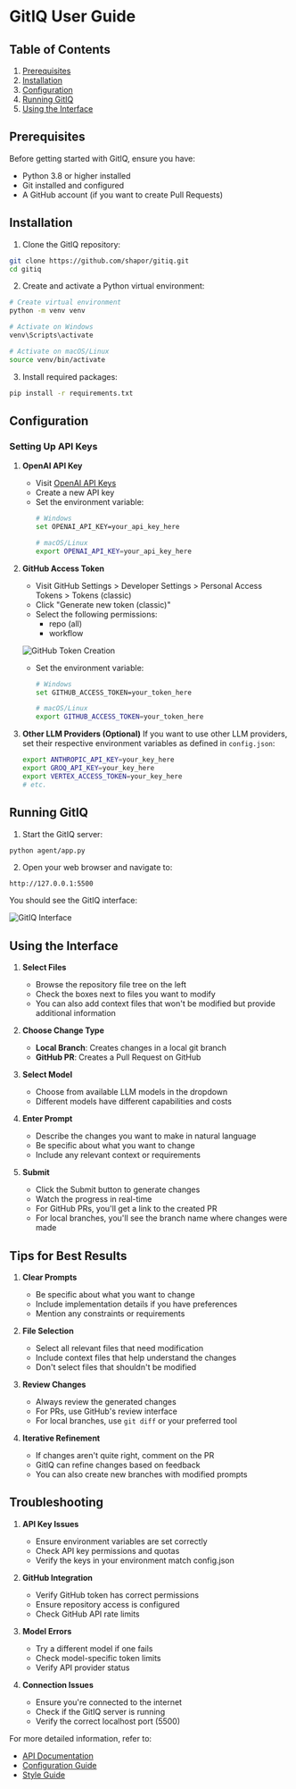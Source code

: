 # GitIQ User Guide

## Table of Contents
1. [Prerequisites](#prerequisites)
2. [Installation](#installation)
3. [Configuration](#configuration)
4. [Running GitIQ](#running-gitiq)
5. [Using the Interface](#using-the-interface)

## Prerequisites

Before getting started with GitIQ, ensure you have:
- Python 3.8 or higher installed
- Git installed and configured
- A GitHub account (if you want to create Pull Requests)

## Installation

1. Clone the GitIQ repository:
```bash
git clone https://github.com/shapor/gitiq.git
cd gitiq
```

2. Create and activate a Python virtual environment:
```bash
# Create virtual environment
python -m venv venv

# Activate on Windows
venv\Scripts\activate

# Activate on macOS/Linux
source venv/bin/activate
```

3. Install required packages:
```bash
pip install -r requirements.txt
```

## Configuration

### Setting Up API Keys

1. **OpenAI API Key**
   - Visit [OpenAI API Keys](https://platform.openai.com/api-keys)
   - Create a new API key
   - Set the environment variable:
     ```bash
     # Windows
     set OPENAI_API_KEY=your_api_key_here
     
     # macOS/Linux
     export OPENAI_API_KEY=your_api_key_here
     ```

2. **GitHub Access Token**
   - Visit GitHub Settings > Developer Settings > Personal Access Tokens > Tokens (classic)
   - Click "Generate new token (classic)"
   - Select the following permissions:
     - repo (all)
     - workflow
   
   ![GitHub Token Creation](assets/github-access-token-creation.png)
   
   - Set the environment variable:
     ```bash
     # Windows
     set GITHUB_ACCESS_TOKEN=your_token_here
     
     # macOS/Linux
     export GITHUB_ACCESS_TOKEN=your_token_here
     ```

3. **Other LLM Providers (Optional)**
   If you want to use other LLM providers, set their respective environment variables as defined in `config.json`:
   ```bash
   export ANTHROPIC_API_KEY=your_key_here
   export GROQ_API_KEY=your_key_here
   export VERTEX_ACCESS_TOKEN=your_key_here
   # etc.
   ```

## Running GitIQ

1. Start the GitIQ server:
```bash
python agent/app.py
```

2. Open your web browser and navigate to:
```
http://127.0.0.1:5500
```

You should see the GitIQ interface:

![GitIQ Interface](assets/ui-first-screenshot.png)

## Using the Interface

1. **Select Files**
   - Browse the repository file tree on the left
   - Check the boxes next to files you want to modify
   - You can also add context files that won't be modified but provide additional information

2. **Choose Change Type**
   - **Local Branch**: Creates changes in a local git branch
   - **GitHub PR**: Creates a Pull Request on GitHub

3. **Select Model**
   - Choose from available LLM models in the dropdown
   - Different models have different capabilities and costs

4. **Enter Prompt**
   - Describe the changes you want to make in natural language
   - Be specific about what you want to change
   - Include any relevant context or requirements

5. **Submit**
   - Click the Submit button to generate changes
   - Watch the progress in real-time
   - For GitHub PRs, you'll get a link to the created PR
   - For local branches, you'll see the branch name where changes were made

## Tips for Best Results

1. **Clear Prompts**
   - Be specific about what you want to change
   - Include implementation details if you have preferences
   - Mention any constraints or requirements

2. **File Selection**
   - Select all relevant files that need modification
   - Include context files that help understand the changes
   - Don't select files that shouldn't be modified

3. **Review Changes**
   - Always review the generated changes
   - For PRs, use GitHub's review interface
   - For local branches, use `git diff` or your preferred tool

4. **Iterative Refinement**
   - If changes aren't quite right, comment on the PR
   - GitIQ can refine changes based on feedback
   - You can also create new branches with modified prompts

## Troubleshooting

1. **API Key Issues**
   - Ensure environment variables are set correctly
   - Check API key permissions and quotas
   - Verify the keys in your environment match config.json

2. **GitHub Integration**
   - Verify GitHub token has correct permissions
   - Ensure repository access is configured
   - Check GitHub API rate limits

3. **Model Errors**
   - Try a different model if one fails
   - Check model-specific token limits
   - Verify API provider status

4. **Connection Issues**
   - Ensure you're connected to the internet
   - Check if the GitIQ server is running
   - Verify the correct localhost port (5500)

For more detailed information, refer to:
- [API Documentation](API.md)
- [Configuration Guide](LLM_Configuration.md)
- [Style Guide](Style_Guide.md)
